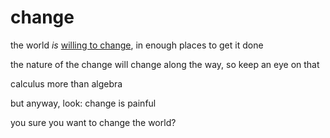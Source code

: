 # change

the world _is_ [willing to change](willing-to-change.md), in enough places to get it done

the nature of the change will change along the way, so keep an eye on that

calculus more than algebra

but anyway, look: change is painful

you sure you want to change the world?
